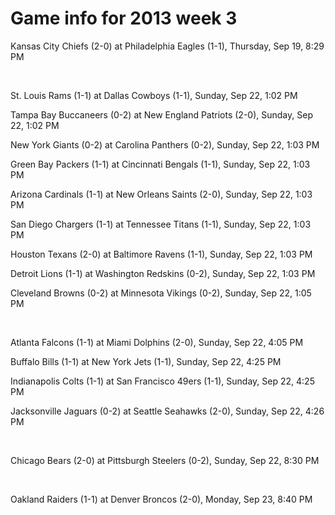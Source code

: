 # Game info for 2013 week 3

Kansas City Chiefs (2-0) at Philadelphia Eagles (1-1), Thursday, Sep 19, 8:29 PM


<br/>

St. Louis Rams (1-1) at Dallas Cowboys (1-1), Sunday, Sep 22, 1:02 PM

Tampa Bay Buccaneers (0-2) at New England Patriots (2-0), Sunday, Sep 22, 1:02 PM

New York Giants (0-2) at Carolina Panthers (0-2), Sunday, Sep 22, 1:03 PM

Green Bay Packers (1-1) at Cincinnati Bengals (1-1), Sunday, Sep 22, 1:03 PM

Arizona Cardinals (1-1) at New Orleans Saints (2-0), Sunday, Sep 22, 1:03 PM

San Diego Chargers (1-1) at Tennessee Titans (1-1), Sunday, Sep 22, 1:03 PM

Houston Texans (2-0) at Baltimore Ravens (1-1), Sunday, Sep 22, 1:03 PM

Detroit Lions (1-1) at Washington Redskins (0-2), Sunday, Sep 22, 1:03 PM

Cleveland Browns (0-2) at Minnesota Vikings (0-2), Sunday, Sep 22, 1:05 PM


<br/>

Atlanta Falcons (1-1) at Miami Dolphins (2-0), Sunday, Sep 22, 4:05 PM

Buffalo Bills (1-1) at New York Jets (1-1), Sunday, Sep 22, 4:25 PM

Indianapolis Colts (1-1) at San Francisco 49ers (1-1), Sunday, Sep 22, 4:25 PM

Jacksonville Jaguars (0-2) at Seattle Seahawks (2-0), Sunday, Sep 22, 4:26 PM


<br/>

Chicago Bears (2-0) at Pittsburgh Steelers (0-2), Sunday, Sep 22, 8:30 PM


<br/>

Oakland Raiders (1-1) at Denver Broncos (2-0), Monday, Sep 23, 8:40 PM

